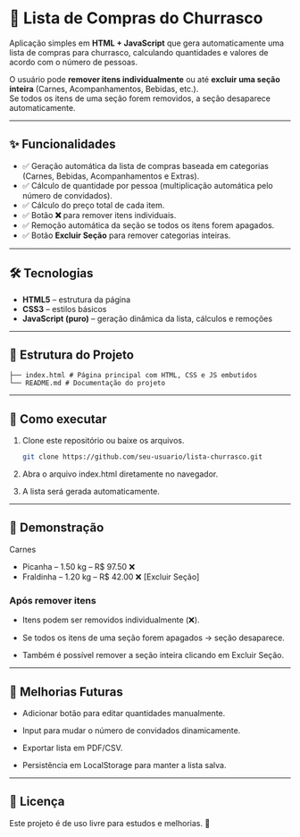 # 🥩 Lista de Compras do Churrasco

Aplicação simples em **HTML + JavaScript** que gera automaticamente uma lista de compras para churrasco, calculando quantidades e valores de acordo com o número de pessoas.  

O usuário pode **remover itens individualmente** ou até **excluir uma seção inteira** (Carnes, Acompanhamentos, Bebidas, etc.).  
Se todos os itens de uma seção forem removidos, a seção desaparece automaticamente.  

---

## ✨ Funcionalidades

- ✅ Geração automática da lista de compras baseada em categorias (Carnes, Bebidas, Acompanhamentos e Extras).  
- ✅ Cálculo de quantidade por pessoa (multiplicação automática pelo número de convidados).  
- ✅ Cálculo do preço total de cada item.  
- ✅ Botão **❌** para remover itens individuais.  
- ✅ Remoção automática da seção se todos os itens forem apagados.  
- ✅ Botão **Excluir Seção** para remover categorias inteiras.  

---

## 🛠️ Tecnologias

- **HTML5** – estrutura da página  
- **CSS3** – estilos básicos  
- **JavaScript (puro)** – geração dinâmica da lista, cálculos e remoções  

---

## 📂 Estrutura do Projeto
```
├── index.html # Página principal com HTML, CSS e JS embutidos
└── README.md # Documentação do projeto
```

---

## 🚀 Como executar

1. Clone este repositório ou baixe os arquivos.  
   ```bash
   git clone https://github.com/seu-usuario/lista-churrasco.git
   ```
2. Abra o arquivo index.html diretamente no navegador.

3. A lista será gerada automaticamente.

---

## 📸 Demonstração

Carnes
- Picanha – 1.50 kg – R$ 97.50  ❌
- Fraldinha – 1.20 kg – R$ 42.00  ❌
[Excluir Seção]

### Após remover itens

- Itens podem ser removidos individualmente (❌).

- Se todos os itens de uma seção forem apagados → seção desaparece.

- Também é possível remover a seção inteira clicando em Excluir Seção.

---

## 🔮 Melhorias Futuras

- Adicionar botão para editar quantidades manualmente.

- Input para mudar o número de convidados dinamicamente.

- Exportar lista em PDF/CSV.

- Persistência em LocalStorage para manter a lista salva.

---

## 📄 Licença

Este projeto é de uso livre para estudos e melhorias. 🎉
